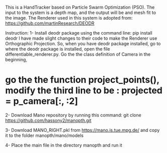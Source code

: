 This is a HandTracker based on Particle Swarm Optimization (PSO). 
The input to the system is a depth map, and the output will be and mesh fit to the image.
The Renderer used in this system is adopted from: https://github.com/martinResearch/DEODR

Instruction:
1- Install deodr package using the command line: pip install deodr
I have made slight changes to their code to make the Renderer use Orthographic Projection.
So, when you have deodr package installed, go to where the deodr package is installed, open the file differentiable_renderer.py. Go the the class definition of Camera in the beginning, 
# go the the function project_points(), modify the third line to be :         projected = p_camera[:, :2]

2- Download Mano repository by running this command: git clone https://github.com/hassony2/manopth.git

3- Download MANO_RIGHT.pkl from https://mano.is.tue.mpg.de/ and copy it to the folder manopth/mano/models

4- Place the main file in the directory manopth and run it
